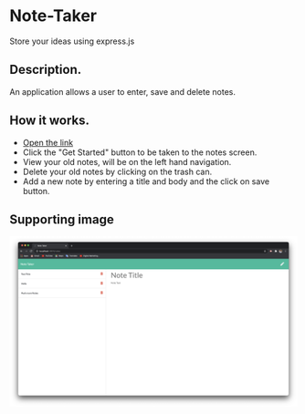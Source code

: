 # Note-Taker
Store your ideas using express.js

## Description.
An application allows a user to enter, save and delete notes.

## How it works.
* [Open the link](https://note-taker-cbc1.herokuapp.com/)
* Click the "Get Started" button to be taken to the notes screen.
* View your old notes, will be on the left hand navigation.
* Delete your old notes by clicking on the trash can.
* Add a new note by entering a title and body and the click on save button.

## Supporting image
![](img/Screen%20Shot%202020-11-18%20at%208.14.34%20PM.png)
